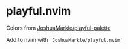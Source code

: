 # playful.nvim
Colors from <a href="https://github.com/JoshuaMarkle/playful-palette">JoshuaMarkle/playful-palette</a>

Add to nvim with `'JoshuaMarkle/playful.nvim'`
